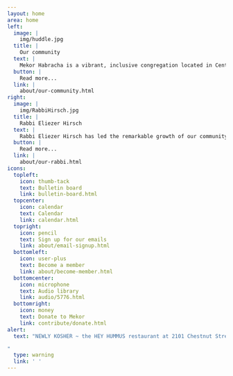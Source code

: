 ```yaml
---
layout: home
area: home
left:
  image: |
    img/huddle.jpg
  title: |
    Our community
  text: |
    Mekor Habracha is a vibrant, inclusive congregation located in Center City, Philadelphia. We have a diverse membership from all across the city. Jews of all ages and religious backgrounds are always welcome to participate in Mekor’s activities and Orthodox services.
  button: |
    Read more...
  link: |
    about/our-community.html
right:
  image: |
    img/RabbiHirsch.jpg
  title: |
    Rabbi Eliezer Hirsch
  text: |
    Rabbi Eliezer Hirsch has led the remarkable growth of our community since its inception. In his sermons and classes, he connects the lessons of the Torah portion and Jewish holidays with insights for everyday life, emphasizing the Torah’s eternal relevance for Jews of all backgrounds.
  button: |
    Read more...
  link: |
    about/our-rabbi.html
icons:
  topleft:
    icon: thumb-tack
    text: Bulletin board
    link: bulletin-board.html
  topcenter:
    icon: calendar
    text: Calendar
    link: calendar.html
  topright:
    icon: pencil
    text: Sign up for our emails
    link: about/email-signup.html
  bottomleft:
    icon: user-plus
    text: Become a member
    link: about/become-member.html
  bottomcenter:
    icon: microphone
    text: Audio library
    link: audio/5776.html
  bottomright:
    icon: money
    text: Donate to Mekor
    link: contribute/donate.html
alert:
  text: "NEWLY KOSHER ~ the HEY HUMMUS restaurant at 2101 Chestnut Street, Phila, PA 19103. For more info, click here.

" 
  type: warning
  link: ' '
---
```



